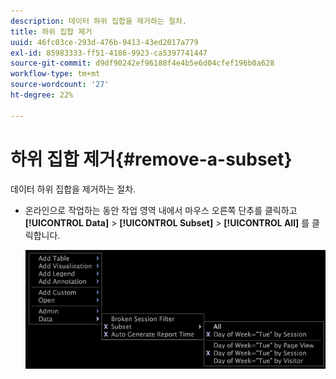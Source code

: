 ```yaml
---
description: 데이터 하위 집합을 제거하는 절차.
title: 하위 집합 제거
uuid: 46fc03ce-293d-476b-9413-43ed2017a779
exl-id: 85983333-ff51-4186-9923-ca5397741447
source-git-commit: d9df90242ef96188f4e4b5e6d04cfef196b0a628
workflow-type: tm+mt
source-wordcount: '27'
ht-degree: 22%

---
```


# 하위 집합 제거{#remove-a-subset}

데이터 하위 집합을 제거하는 절차.

* 온라인으로 작업하는 동안 작업 영역 내에서 마우스 오른쪽 단추를 클릭하고 **[!UICONTROL Data]** > **[!UICONTROL Subset]** > **[!UICONTROL All]** 를 클릭합니다.

   ![](assets/mnu_Subset_All.png)
